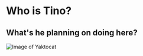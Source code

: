 # Who is Tino?
## What's he planning on doing here?
![Image of Yaktocat](https://octodex.github.com/images/yaktocat.png)
